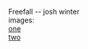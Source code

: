 Freefall -- josh winter  
images:  
[one](http://i.imgur.com/PFmp5WU.png)  
[two](http://i.imgur.com/Wu4MCtK.png)

